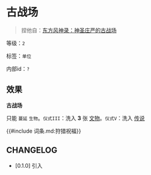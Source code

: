 # 古战场

> 捏他自：[东方风神录：神圣庄严的古战场](https://thwiki.cc/%E7%A5%9E%E5%9C%A3%E5%BA%84%E4%B8%A5%E7%9A%84%E5%8F%A4%E6%88%98%E5%9C%BA_%EF%BD%9E_Suwa_Foughten_Field)

等级：`2`

标签：`单位`

内部id：`?`

## 效果

**古战场**

只能 `蔓延` `生物`。`仪式III`：洗入 **3** 张 [文物](../卡牌组/文物.md)。`仪式V`：洗入 [传说](../卡牌组/传说.md)

{{#include 词条.md:狩猎祝福}}

## CHANGELOG

- [0.1.0] 引入
